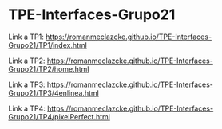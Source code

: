 # TPE-Interfaces-Grupo21
Link a TP1: https://romanmeclazcke.github.io/TPE-Interfaces-Grupo21/TP1/index.html

Link a TP2: https://romanmeclazcke.github.io/TPE-Interfaces-Grupo21/TP2/home.html

Link a TP3: https://romanmeclazcke.github.io/TPE-Interfaces-Grupo21/TP3/4enlinea.html

Link a TP4: https://romanmeclazcke.github.io/TPE-Interfaces-Grupo21/TP4/pixelPerfect.html
